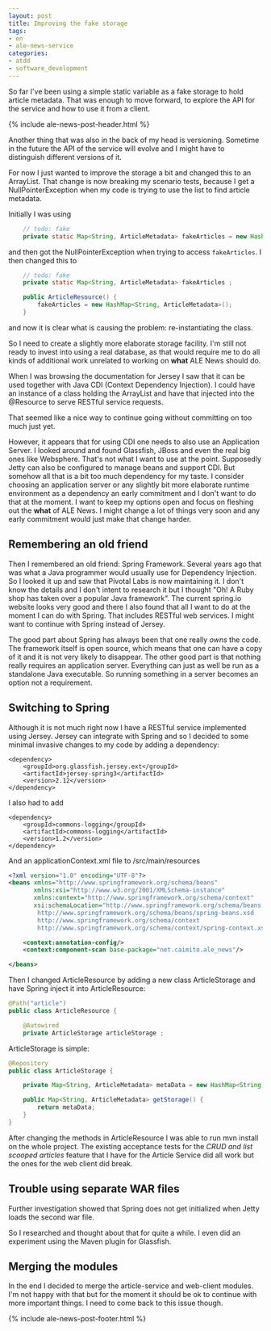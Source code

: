 ```yaml
---
layout: post
title: Improving the fake storage
tags:
- en
- ale-news-service
categories:
- atdd
- software_development
---
```

So far I've been using a simple static variable as a fake storage to hold article metadata. That was enough to move forward, to explore the API for the service and how to use it from a client.

{% include ale-news-post-header.html %}

Another thing that was also in the back of my head is versioning. Sometime in the future the API of the service will evolve and I might have to distinguish different versions of it.

For now I just wanted to improve the storage a bit and changed this to an ArrayList. That change is now breaking my scenario tests, because I get a NullPointerException when my code is trying to use the list to find article metadata.

Initially I was using

```java
	// todo: fake
	private static Map<String, ArticleMetadata> fakeArticles = new HashMap<String, ArticleMetadata>();
```

and then got the NullPointerException when trying to access <code>fakeArticles</code>. I then changed this to

```java
	// todo: fake
	private static Map<String, ArticleMetadata> fakeArticles ;

    public ArticleResource() {
        fakeArticles = new HashMap<String, ArticleMetadata>();
    }
```

and now it is clear what is causing the problem: re-instantiating the class.

So I need to create a slightly more elaborate storage facility. I'm still not ready to invest into using a real database, as that would require me to do all kinds of additional work unrelated to working on **what** ALE News should do.

When I was browsing the documentation for Jersey I saw that it can be used together with Java CDI (Context Dependency Injection). I could have an instance of a class holding the ArrayList and have that injected into the @Resource to serve RESTful service requests.

That seemed like a nice way to continue going without committing on too much just yet.

However, it appears that for using CDI one needs to also use an Application Server. I looked around and found Glassfish, JBoss and even the real big ones like Websphere. That's not what I want to use at the point. Supposedly Jetty can also be configured to manage beans and support CDI. But somehow all that is a bit too much dependency for my taste. I consider choosing an application server or any slightly bit more elaborate runtime environment as a dependency an early commitment and I don't want to do that at the moment. I want to keep my options open and focus on fleshing out the **what** of ALE News. I might change a lot of things very soon and any early commitment would just make that change harder.

## Remembering an old friend
Then I remembered an old friend: Spring Framework. Several years ago that was what a Java programmer would usually use for Dependency Injection. So I looked it up and saw that Pivotal Labs is now maintaining it. I don't know the details and I don't intent to research it but I thought "Oh! A Ruby shop has taken over a popular Java framework". The current spring.io website looks very good and there I also found that all I want to do at the moment I can do with Spring. That includes RESTful web services. I might want to continue with Spring instead of Jersey.

The good part about Spring has always been that one really *owns* the code. The framework itself is open source, which means that one can have a copy of it and it is not very likely to disappear. The other good part is that nothing really requires an application server. Everything can just as well be run as a standalone Java executable. So running something in a server becomes an option not a requirement.

## Switching to Spring
Although it is not much right now I have a RESTful service implemented using Jersey. Jersey can integrate with Spring and so I decided to some minimal invasive changes to my code by adding a dependency:

	<dependency>
	    <groupId>org.glassfish.jersey.ext</groupId>
	    <artifactId>jersey-spring3</artifactId>
	    <version>2.12</version>
	</dependency>

I also had to add

	<dependency>
	    <groupId>commons-logging</groupId>
	    <artifactId>commons-logging</artifactId>
	    <version>1.2</version>
	</dependency>

And an applicationContext.xml file to /src/main/resources

```xml
<?xml version="1.0" encoding="UTF-8"?>
<beans xmlns="http://www.springframework.org/schema/beans"
       xmlns:xsi="http://www.w3.org/2001/XMLSchema-instance"
       xmlns:context="http://www.springframework.org/schema/context"
       xsi:schemaLocation="http://www.springframework.org/schema/beans
        http://www.springframework.org/schema/beans/spring-beans.xsd
        http://www.springframework.org/schema/context
        http://www.springframework.org/schema/context/spring-context.xsd">

    <context:annotation-config/>
    <context:component-scan base-package="net.caimito.ale_news"/>

</beans>
```

Then I changed ArticleResource by adding a new class ArticleStorage and have Spring inject it into ArticleResource:

```java
@Path("article")
public class ArticleResource {

    @Autowired
	private ArticleStorage articleStorage ;
```

ArticleStorage is simple:

```java
@Repository
public class ArticleStorage {

    private Map<String, ArticleMetadata> metaData = new HashMap<String, ArticleMetadata>() ;

    public Map<String, ArticleMetadata> getStorage() {
        return metaData;
    }
}
```

After changing the methods in ArticleResource I was able to run mvn install on the whole project. The existing acceptance tests for the *CRUD and list scooped articles* feature that I have for the Article Service did all work but the ones for the web client did break.

## Trouble using separate WAR files
Further investigation showed that Spring does not get initialized when Jetty loads the second war file.

So I researched and thought about that for quite a while. I even did an experiment using the Maven plugin for Glassfish.

## Merging the modules
In the end I decided to merge the article-service and web-client modules. I'm not happy with that but for the moment it should be ok to continue with more important things. I need to come back to this issue though.

{% include ale-news-post-footer.html %}
